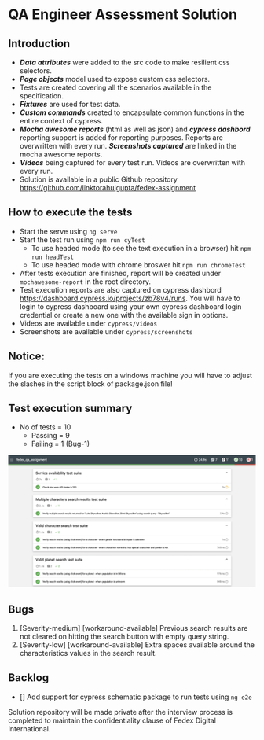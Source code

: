 # QA Engineer Assessment Solution

## Introduction
- ***Data attributes*** were added to the src code to make resilient css selectors.
- ***Page objects*** model used to expose custom css selectors.
- Tests are created covering all the scenarios available in the specification.
- ***Fixtures*** are used for test data.
- ***Custom commands*** created to encapsulate common functions in the entire context of cypress.
- ***Mocha awesome reports*** (html as well as json) and ***cypress dashbord*** reporting support is added for reporting purposes. Reports are overwritten with every run. ***Screenshots captured*** are linked in the mocha awesome reports.
- ***Videos*** being captured for every test run. Videos are overwritten with every run. 
- Solution is available in a public Github repository https://github.com/linktorahulgupta/fedex-assignment

## How to execute the tests
- Start the serve using `ng serve`
- Start the test run using `npm run cyTest`
    - To use headed mode (to see the text execution in a browser) hit `npm run headTest`
    - To use headed mode with chrome broswer hit `npm run chromeTest`
- After tests execution are finished, report will be created under `mochawesome-report` in the root directory.
- Test execution reports are also captured on cypress dashbord https://dashboard.cypress.io/projects/zb78v4/runs. You will have to login to cypress dashboard using your own cypress dashboard login credential or create a new one with the available sign in options.
- Videos are available under `cypress/videos`
- Screenshots are available under `cypress/screenshots`

## Notice:
If you are executing the tests on a windows machine you will have to adjust the slashes in the script block of package.json file!

## Test execution summary
- No of tests = 10
    - Passing = 9
    - Failing = 1 (Bug-1)

![Test execution summary report screenshot](https://github.com/linktorahulgupta/fedex-assignment/blob/4da2b58fac01b966a45f0adf85907dbd9abfe3a7/test-execution-summary-screenshot.png)

## Bugs
1. [Severity-medium] [workaround-available] Previous search results are not cleared on hitting the search button with empty query string.
2. [Severity-low] [workaround-available] Extra spaces available around the characteristics values in the search result. 

## Backlog
- [] Add support for cypress schematic package to run tests using `ng e2e`

Solution repository will be made private after the interview process is completed to maintain the confidentiality clause of Fedex Digital International.